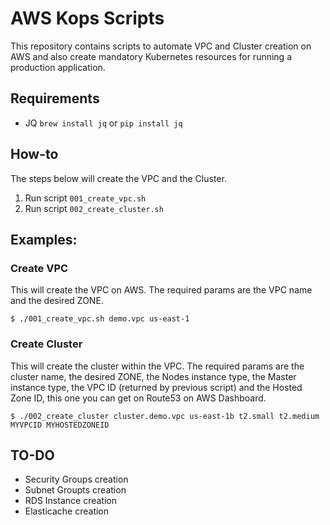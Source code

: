 # AWS Kops Scripts

  This repository contains scripts to automate VPC and Cluster creation on AWS and also 
create mandatory Kubernetes resources for running a production application.

## Requirements
  
  * JQ `brew install jq` or `pip install jq`

## How-to

  The steps below will create the VPC and the Cluster.

1. Run script `001_create_vpc.sh`
2. Run script `002_create_cluster.sh`

## Examples:
### Create VPC
  This will create the VPC on AWS. The required params are the VPC name and the desired ZONE.

`$ ./001_create_vpc.sh demo.vpc us-east-1`

### Create Cluster
  This will create the cluster within the VPC. The required params are the cluster name, the desired ZONE,
the Nodes instance type, the Master instance type, the VPC ID (returned by previous script) and the Hosted Zone ID, this
one you can get on Route53 on AWS Dashboard.

`$ ./002_create_cluster cluster.demo.vpc us-east-1b t2.small t2.medium MYVPCID MYHOSTEDZONEID`


## TO-DO
  * Security Groups creation
  * Subnet Groupts creation
  * RDS Instance creation
  * Elasticache creation

